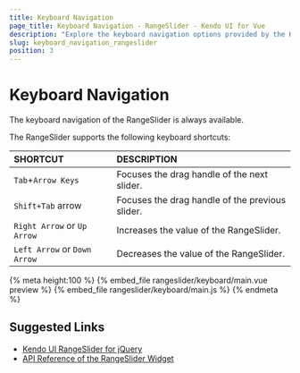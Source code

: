 ```yaml
---
title: Keyboard Navigation
page_title: Keyboard Navigation - RangeSlider - Kendo UI for Vue
description: "Explore the keyboard navigation options provided by the Kendo UI RangeSlider wrapper for Vue."
slug: keyboard_navigation_rangeslider
position: 3
---
```


# Keyboard Navigation

The keyboard navigation of the RangeSlider is always available.

The RangeSlider supports the following keyboard shortcuts:

| SHORTCUT          |  DESCRIPTION    |
|:---               |:---|
| `Tab`+`Arrow Keys`| Focuses the drag handle of the next slider. |
| `Shift+Tab` arrow | Focuses the drag handle of the previous slider. |
| `Right Arrow` or `Up Arrow`   | Increases the value of the RangeSlider. |
| `Left Arrow` or `Down Arrow`  | Decreases the value of the RangeSlider. |

{% meta height:100 %}
{% embed_file rangeslider/keyboard/main.vue preview %}
{% embed_file rangeslider/keyboard/main.js %}
{% endmeta %}

## Suggested Links

* [Kendo UI RangeSlider for jQuery](https://docs.telerik.com/kendo-ui/controls/editors/rangeslider/overview)
* [API Reference of the RangeSlider Widget](https://docs.telerik.com/kendo-ui/api/javascript/ui/rangeslider)

